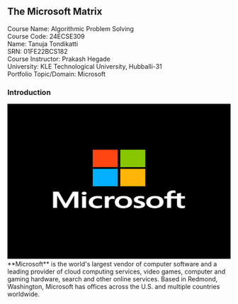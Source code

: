 ## The Microsoft Matrix

Course Name: Algorithmic Problem Solving  
Course Code: 24ECSE309  
Name: Tanuja Tondikatti  
SRN: 01FE22BCS182  
Course Instructor: Prakash Hegade  
University: KLE Technological University, Hubballi-31  
Portfolio Topic/Domain: Microsoft



### Introduction
<img src="microsoft.jpg" alt="Microsoft logo" width="800" height="350"/>
**Microsoft** is the world's largest vendor of computer software and a leading provider of cloud computing services, video games, computer and gaming hardware, search and other online services. Based in Redmond, Washington, Microsoft has offices across the U.S. and multiple countries worldwide.

>
